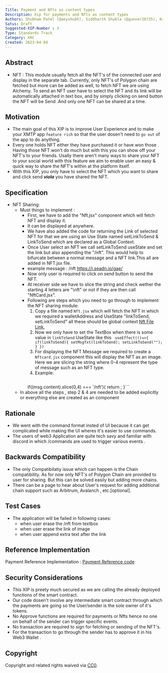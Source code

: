 ```yaml
---
Title: Payment and Nfts as content types
Description: Xip for payments and Nfts as content types 
Authors: Shubham Patel (@aeyshubh), Siddharth Shukla (@gunner26735), Krishn Panchal (@phovious14)
Satus: Draft
Suggested-XIP-Number : 3
Type: Standards Track
Category: XRC
Created: 2023-04-04
---
```


## Abstract

- NFT : This module usually fetch all the NFT's of the connected user and display in the separate tab. Currently, only NFT's of Polygon chain are fetched but more can be added as well, to fetch NFT we are using Alchemy. To send an NFT user have to select the NFT and its link will be automatically attached in text box, and by simply clicking on send button the NFT will be Send .And only one NFT can be shared at a time.    


## Motivation

- The main goal of this XIP is to improve User Experience and to make your XMTP app `feature rich` so that the user dosen't need to `go out` of the app to do anything.
- Every one holds NFT either they have purchased it or have won those . Having those NFT won't do much but with this you can show off your NFT's to your friends. Usally there aren't many ways to share your NFT to your social world with this feature we aim to enable user an easy & quick way to share the NFT's within at the platform itself. 
- With this XIP, you only have to select the NFT which you want to share and click send *__viola__* you have shared the NFT.   

## Specification

- NFT Sharing:
    - Must things to implement :
        - First, we have to add the "Nft.jsx" component  which will fetch NFT and display it. 
        - It can be displayed at anywhere.
        - We have also added the code for returning the Link of selected NFT for that we are using an Use State named setLinkToSend & LinkToSend which are declared as a Global Context. 
        - Once User select an NFT we call setLinkToSend useState and set the link but also appending the "/nft". This would help to bifurcate between a normal message and a NFT link.This all are added in NFT.jsx file.
        - example message : /nft https://i.seadn.io/gae/
        - Now only user is required to click on send button to send the NFT.
        - At receiver side we have to slice the string and check wether the starting 4 letters are "\nft" or not if they are then call "NftCard.jsx".
        - Following are steps which you need to go through to implement the NFT sharing module:
            1. Copy a file named `Nft.jsx` which will fetch the NFT in which we required a walletAddress and UseState "linkToSend, setLinkToSend" all these should be global context [Nft File Link](https://github.com/aeyshubh/XIP-payment-ref/blob/main/tokenAbi.js "ABI reference"),
            2. Now we only have to set the TextBox when there is some value in `linkToSend` UseState like this ```
            useEffect(()=>{
                if(linkToSend){
                setMsgTxt(linkToSend);
                setLinkToSend("");
                }
            })```
            3. For displaying the NFT Message we required to create a `Nftcard.jsx` component this will display the NFT as an image. Here we are slicing the string where 0-4 represent the type of message such as an NFT type.  
            4. Example: 
                ``` 
            if((msg.content).slice(0,4) === '/nft'){
              return <NftCard key={msg.id} msg={msg} />;
            }```
    - In above all the steps , step 2 & 4 are needed to be added explicitly or everything else are created as an component
    
## Rationale

- We went with the command format insted of UI because it can get complicated while making the UI wheres it's easier to use commands.
- The users of web3 Application are quite tech savy and familiar with discord in which /commands are used to trigger various events .

## Backwards Compatibility

- The only Compatibilatiy issue which can happen is the Chain compatibility. As for now only NFT's of Polygon Chain are provided to user for sharing. But this can be solved easily but adding more chains.
- There can be a page to hear about User's request for adding additional chain support such as Arbitrum, Avalanch , etc.[optional].

## Test Cases

- The application will be failed in following cases:
    - when user erase the /nft from textbox 
    - when user erase the link of image 
    - when user append extra text after the link

## Reference Implementation

Payment Reference Implementation : [Payment Reference code](https://github.com/aeyshubh/XIP-payment-ref/blob/main/sendPayments.js "Javascript payment code")

## Security Considerations

- This XIP is preety much secured as we are calling the already deployed functions of the smart contract.
- Our code dosen't involve any intermediate smart contract through which the payments are going so the User/sender is the sole owner of it's tokens.
- No Approve functions are required for payments or Nfts hence no one on behalf of the sender can trigger specific events.
- No transaction are required to sign for fetching or sending of the NFT's.
- For the transaction to go through the sender has to approve it in his Web3 Wallet .

## Copyright

Copyright and related rights waived via [CC0](https://creativecommons.org/publicdomain/zero/1.0/).
